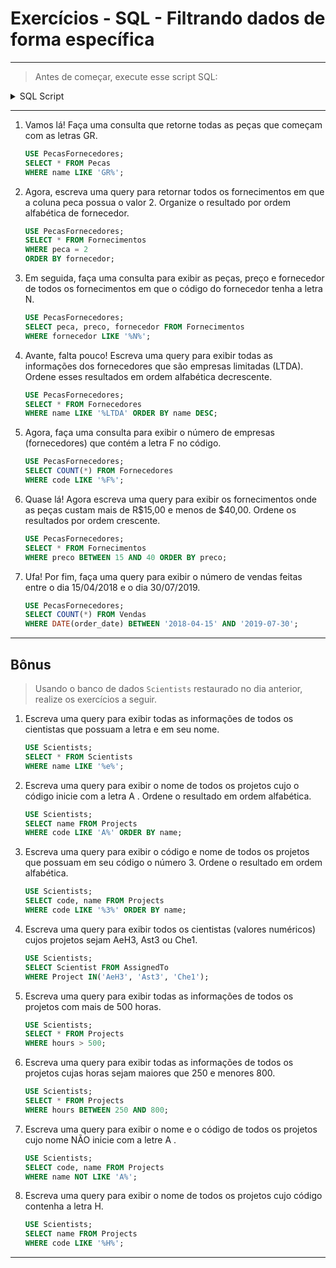 # Exercícios - SQL - Filtrando dados de forma específica

---

> Antes de começar, execute esse script SQL:

<details>
<summary>SQL Script</summary>

```sql
DROP SCHEMA IF EXISTS PecasFornecedores;
CREATE SCHEMA PecasFornecedores;
USE PecasFornecedores;

CREATE TABLE Pecas (
  code INTEGER PRIMARY KEY NOT NULL,
  name TEXT NOT NULL
);

CREATE TABLE Fornecedores (
  code VARCHAR(40) PRIMARY KEY NOT NULL,
  name TEXT NOT NULL
);

CREATE TABLE Fornecimentos (
  code INTEGER PRIMARY KEY NOT NULL AUTO_INCREMENT,
  peca INTEGER,
  FOREIGN KEY (peca) REFERENCES Pecas (code),
  Fornecedor VARCHAR(40),
  FOREIGN KEY (fornecedor) REFERENCES Fornecedores (code),
  Preco INTEGER NOT NULL
);

CREATE TABLE Vendas (
  code INTEGER NOT NULL AUTO_INCREMENT PRIMARY KEY,
  fornecimento INTEGER,
  quantity INTEGER,
  order_date DATETIME,
  FOREIGN KEY (fornecimento) REFERENCES Fornecimentos (code)
);

INSERT INTO Fornecedores(code, name)
  VALUES ('ROB', 'Robauto SA'),
    ('CNF', 'Confiauto LTDA'),
    ('MAP', 'Malok Auto Peças'),
    ('INF', 'Infinity Peças LTDA');

INSERT INTO Pecas(code, name)
  VALUES (1, 'Rebimboca'),
    (2, 'Parafuseta'),
    (3, 'Grampola'),
    (4, 'Grapeta');

INSERT INTO Fornecimentos(peca, fornecedor, preco)
  VALUES (1, 'CNF', 10),
    (1, 'ROB', 15),
    (2, 'CNF', 20),
    (2, 'ROB', 25),
    (2, 'MAP', 14),
    (3, 'INF', 50),
    (3, 'MAP', 45),
    (4, 'CNF', 5),
    (4, 'ROB', 7);

INSERT INTO Vendas(fornecimento, quantity, order_date)
  VALUES (1, 3, '2017-05-22 11:28:36'),
    (2, 2, '2018-03-22 11:35:24'),
    (3, 8, '2018-11-16 15:51:36'),
    (3, 10, '2019-02-13 13:23:22'),
    (8, 5, '2019-06-11 12:22:48'),
    (6, 1, '2019-09-07 09:53:58'),
    (7, 3, '2020-01-05 08:39:33'),
    (9, 5, '2020-05-13 14:05:19');
```

</details>

---

1. Vamos lá! Faça uma consulta que retorne todas as peças que começam com as letras GR.

   ```sql
   USE PecasFornecedores;
   SELECT * FROM Pecas
   WHERE name LIKE 'GR%';
   ```

2. Agora, escreva uma query para retornar todos os fornecimentos em que a coluna peca possua o valor 2. Organize o resultado por ordem alfabética de fornecedor.

   ```sql
   USE PecasFornecedores;
   SELECT * FROM Fornecimentos
   WHERE peca = 2
   ORDER BY fornecedor;
   ```

3. Em seguida, faça uma consulta para exibir as peças, preço e fornecedor de todos os fornecimentos em que o código do fornecedor tenha a letra N.

   ```sql
   USE PecasFornecedores;
   SELECT peca, preco, fornecedor FROM Fornecimentos
   WHERE fornecedor LIKE '%N%';
   ```

4. Avante, falta pouco! Escreva uma query para exibir todas as informações dos fornecedores que são empresas limitadas (LTDA). Ordene esses resultados em ordem alfabética decrescente.

   ```sql
   USE PecasFornecedores;
   SELECT * FROM Fornecedores
   WHERE name LIKE '%LTDA' ORDER BY name DESC;
   ```

5. Agora, faça uma consulta para exibir o número de empresas (fornecedores) que contém a letra F no código.

   ```sql
   USE PecasFornecedores;
   SELECT COUNT(*) FROM Fornecedores
   WHERE code LIKE '%F%';
   ```

6. Quase lá! Agora escreva uma query para exibir os fornecimentos onde as peças custam mais de R$15,00 e menos de $40,00. Ordene os resultados por ordem crescente.

   ```sql
   USE PecasFornecedores;
   SELECT * FROM Fornecimentos
   WHERE preco BETWEEN 15 AND 40 ORDER BY preco;
   ```

7. Ufa! Por fim, faça uma query para exibir o número de vendas feitas entre o dia 15/04/2018 e o dia 30/07/2019.

   ```sql
   USE PecasFornecedores;
   SELECT COUNT(*) FROM Vendas
   WHERE DATE(order_date) BETWEEN '2018-04-15' AND '2019-07-30';
   ```

---

## Bônus

> Usando o banco de dados `Scientists` restaurado no dia anterior, realize os exercícios a seguir.

1. Escreva uma query para exibir todas as informações de todos os cientistas que possuam a letra e em seu nome.

   ```sql
   USE Scientists;
   SELECT * FROM Scientists
   WHERE name LIKE '%e%';
   ```

2. Escreva uma query para exibir o nome de todos os projetos cujo o código inicie com a letra A . Ordene o resultado em ordem alfabética.

   ```sql
   USE Scientists;
   SELECT name FROM Projects
   WHERE code LIKE 'A%' ORDER BY name;
   ```

3. Escreva uma query para exibir o código e nome de todos os projetos que possuam em seu código o número 3. Ordene o resultado em ordem alfabética.

   ```sql
   USE Scientists;
   SELECT code, name FROM Projects
   WHERE code LIKE '%3%' ORDER BY name;
   ```

4. Escreva uma query para exibir todos os cientistas (valores numéricos) cujos projetos sejam AeH3, Ast3 ou Che1.

   ```sql
   USE Scientists;
   SELECT Scientist FROM AssignedTo
   WHERE Project IN('AeH3', 'Ast3', 'Che1');
   ```

5. Escreva uma query para exibir todas as informações de todos os projetos com mais de 500 horas.

   ```sql
   USE Scientists;
   SELECT * FROM Projects
   WHERE hours > 500;
   ```

6. Escreva uma query para exibir todas as informações de todos os projetos cujas horas sejam maiores que 250 e menores 800.

   ```sql
   USE Scientists;
   SELECT * FROM Projects
   WHERE hours BETWEEN 250 AND 800;
   ```

7. Escreva uma query para exibir o nome e o código de todos os projetos cujo nome NÃO inicie com a letre A .

   ```sql
   USE Scientists;
   SELECT code, name FROM Projects
   WHERE name NOT LIKE 'A%';
   ```

8. Escreva uma query para exibir o nome de todos os projetos cujo código contenha a letra H.

   ```sql
   USE Scientists;
   SELECT name FROM Projects
   WHERE code LIKE '%H%';
   ```

---

